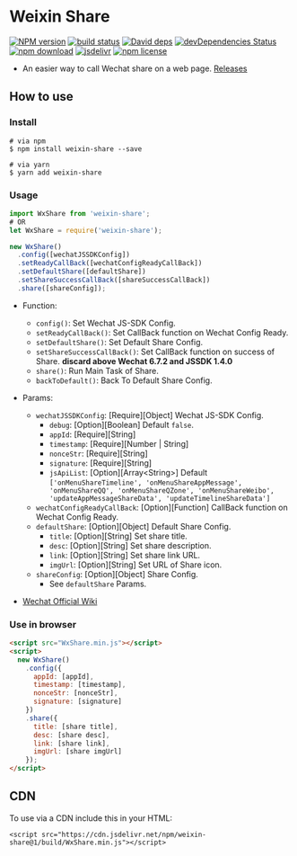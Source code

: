 # Weixin Share

[![NPM version][npm-image]][npm-url]
[![build status][travis-image]][travis-url]
[![David deps][david-image]][david-url]
[![devDependencies Status][david-dev-image]][david-dev-url]
[![npm download][download-image]][download-url]
[![jsdelivr][jsdelivr-image]][jsdelivr-url]
[![npm license][license-image]][download-url]

[npm-image]: https://img.shields.io/npm/v/weixin-share.svg
[npm-url]: https://npmjs.org/package/weixin-share
[travis-image]: https://img.shields.io/travis/cycdpo/weixin-share.svg?style=flat-square
[travis-url]: https://travis-ci.org/cycdpo/weixin-share
[david-image]: https://img.shields.io/david/cycdpo/weixin-share.svg?style=flat-square
[david-url]: https://david-dm.org/cycdpo/weixin-share
[david-dev-image]: https://david-dm.org/cycdpo/weixin-share/dev-status.svg?style=flat-square
[david-dev-url]: https://david-dm.org/cycdpo/weixin-share?type=dev
[download-image]: https://img.shields.io/npm/dm/weixin-share.svg?style=flat-square
[download-url]: https://npmjs.org/package/weixin-share
[jsdelivr-image]: https://data.jsdelivr.com/v1/package/npm/weixin-share/badge
[jsdelivr-url]: https://www.jsdelivr.com/package/npm/weixin-share
[license-image]: https://img.shields.io/npm/l/weixin-share.svg?style=flat-square


* An easier way to call Wechat share on a web page.
[Releases](https://github.com/cycdpo/weixin-share/releases)

## How to use
### Install
```shell
# via npm
$ npm install weixin-share --save

# via yarn
$ yarn add weixin-share
```

### Usage
```javascript
import WxShare from 'weixin-share';
# OR
let WxShare = require('weixin-share');
```

```javascript
new WxShare()
  .config([wechatJSSDKConfig])
  .setReadyCallBack([wechatConfigReadyCallBack])
  .setDefaultShare([defaultShare])
  .setShareSuccessCallBack([shareSuccessCallBack])
  .share([shareConfig]);
```

* Function:
  * `config()`: Set Wechat JS-SDK Config.
  * `setReadyCallBack()`: Set CallBack function on Wechat Config Ready.
  * `setDefaultShare()`: Set Default Share Config.
  * `setShareSuccessCallBack()`: Set CallBack function on success of Share. **discard above Wechat 6.7.2 and JSSDK 1.4.0**
  * `share()`: Run Main Task of Share.
  * `backToDefault()`: Back To Default Share Config.

* Params:
  * `wechatJSSDKConfig`: [Require][Object] Wechat JS-SDK Config.
    * `debug`: [Option][Boolean] Default `false`.
    * `appId`: [Require][String]
    * `timestamp`: [Require][Number | String]
    * `nonceStr`: [Require][String]
    * `signature`: [Require][String]
    * `jsApiList`:  [Option][Array\<String\>] Default `['onMenuShareTimeline', 'onMenuShareAppMessage', 'onMenuShareQQ', 'onMenuShareQZone', 'onMenuShareWeibo', 'updateAppMessageShareData', 'updateTimelineShareData']`
  * `wechatConfigReadyCallBack`: [Option][Function] CallBack function on Wechat Config Ready.
  * `defaultShare`: [Option][Object] Default Share Config.
    * `title`: [Option][String] Set share title.
    * `desc`: [Option][String] Set share description.
    * `link`: [Option][String] Set share link URL.
    * `imgUrl`: [Option][String] Set URL of Share icon.
  * `shareConfig`: [Option][Object] Share Config.
    * See `defaultShare` Params.

* [Wechat Official Wiki](https://mp.weixin.qq.com/wiki)

### Use in browser
```html
<script src="WxShare.min.js"></script>
<script>
  new WxShare()
    .config({
      appId: [appId],
      timestamp: [timestamp],
      nonceStr: [nonceStr],
      signature: [signature]
    })
    .share({
      title: [share title],
      desc: [share desc],
      link: [share link],
      imgUrl: [share imgUrl]
    });
</script>
```

## CDN
To use via a CDN include this in your HTML:
```text
<script src="https://cdn.jsdelivr.net/npm/weixin-share@1/build/WxShare.min.js"></script>
```

